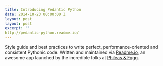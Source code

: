 ```yaml
---
title: Introducing Pedantic Python
date: 2014-10-23 00:00:00 Z
layout: post
layout: post
excerpt: ''
http://pedantic-python.readme.io/
---
```


Style guide and best practices to write perfect, performance-oriented and 
consistent Pythonic code. Written and maintained via [Readme.io](http://readme.io), 
an awesome app launched by the incredible folks at [Phileas & Fogg](http://phileasandfogg.com/).
